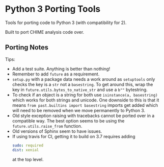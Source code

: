 # Python 3 Porting Tools

Tools for porting code to Python 3 (with compatibility for 2).

Built to port CHIME analysis code over.

## Porting Notes

Tips:
- Add a test suite. Anything is better than nothing!
- Remember to add `future` as a requirement.
- `setup.py` with a package data needs a work around as `setuptools` only
  checks the key is a `str` not a `basestring`. To get around this, wrap the
 key in `future.utils.bytes_to_native_str` and use a `b""` bytestring.
- To check if an object is a string for both use `isinstance(a, basestring)`
  which works for both strings and unicode. One downside to this is that it
  means `from past.builtins import basestring` imports get added which will
  need to be removed when we move permanently to Python 3.
- Old style exception raising with tracebacks cannot be ported over in a
  compatible way. The best option seems to be using the
  `future.utils.raise_from` function.
- Old versions of Sphinx seem to have issues.
- If using travis for CI, getting it to build on 3.7 requires adding
  ```yaml
  sudo: required
  dist: xenial
  ```
  at the top level.
